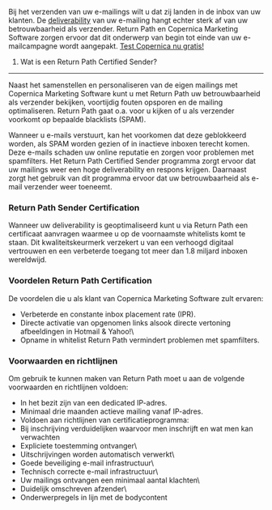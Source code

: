 Bij het verzenden van uw e-mailings wilt u dat zij landen in de inbox
van uw klanten. De
[deliverability](./deliverability-hogere-e-mailaflevering-met-copernica.md "Deliverability kennisartikel")
van uw e-mailing hangt echter sterk af van uw betrouwbaarheid als
verzender. Return Path en Copernica Marketing Software zorgen ervoor dat
dit onderwerp van begin tot einde van uw e-mailcampagne wordt aangepakt.
[Test Copernica nu
gratis!](http://www.copernica.com/nl/copernica-30-dagen-proberen "Test Copernica nu gratis!")

1. Wat is een Return Path Certified Sender?
-------------------------------------------

Naast het samenstellen en personaliseren van de eigen mailings met
Copernica Marketing Software kunt u met Return Path uw betrouwbaarheid
als verzender bekijken, voortijdig fouten opsporen en de mailing
optimaliseren. Return Path gaat o.a. voor u kijken of u als verzender
voorkomt op bepaalde blacklists (SPAM).

Wanneer u e-mails verstuurt, kan het voorkomen dat deze geblokkeerd
worden, als SPAM worden gezien of in inactieve inboxen terecht komen.
Deze e-mails schaden uw online reputatie en zorgen voor problemen met
spamfilters. Het Return Path Certified Sender programma zorgt ervoor dat
uw mailings weer een hoge deliverability en respons krijgen. Daarnaast
zorgt het gebruik van dit programma ervoor dat uw betrouwbaarheid als
e-mail verzender weer toeneemt.

### Return Path Sender Certification

Wanneer uw deliverability is geoptimaliseerd kunt u via Return Path een
certificaat aanvragen waarmee u op de voornaamste whitelists komt te
staan. Dit kwaliteitskeurmerk verzekert u van een verhoogd digitaal
vertrouwen en een verbeterde toegang tot meer dan 1.8 miljard inboxen
wereldwijd.

### Voordelen Return Path Certification

De voordelen die u als klant van Copernica Marketing Software zult
ervaren:

-   Verbeterde en constante inbox placement rate (IPR).
-   Directe activatie van opgenomen links alsook directe vertoning
    afbeeldingen in Hotmail & Yahoo!\
-   Opname in whitelist Return Path vermindert problemen met
    spamfilters.

### Voorwaarden en richtlijnen

Om gebruik te kunnen maken van Return Path moet u aan de volgende
voorwaarden en richtlijnen voldoen:

-   In het bezit zijn van een dedicated IP-adres.
-   Minimaal drie maanden actieve mailing vanaf IP-adres.
-   Voldoen aan richtlijnen van certificatieprogramma:
-   Bij inschrijving verduidelijken waarvoor men inschrijft en wat men
    kan verwachten
-   Expliciete toestemming ontvanger\
-   Uitschrijvingen worden automatisch verwerkt\
-   Goede beveiliging e-mail infrastructuur\
-   Technisch correcte e-mail infrastructuur\
-   Uw mailings ontvangen een minimaal aantal klachten\
-   Duidelijk omschreven afzender\
-   Onderwerpregels in lijn met de bodycontent


